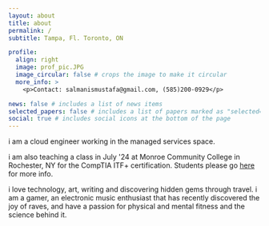 ```yaml
---
layout: about
title: about
permalink: /
subtitle: Tampa, Fl. Toronto, ON

profile:
  align: right
  image: prof_pic.JPG
  image_circular: false # crops the image to make it circular
  more_info: >
    <p>Contact: salmanismustafa@gmail.com, (585)200-0929</p>

news: false # includes a list of news items
selected_papers: false # includes a list of papers marked as "selected={true}"
social: true # includes social icons at the bottom of the page
---
```

i am a cloud engineer working in the managed services space. 

i am also teaching a class in July '24 at Monroe Community College in Rochester, NY for the CompTIA ITF+ certification. Students please go [here]() for more info. 

i love technology, art, writing and discovering hidden gems through travel. i am a gamer, an electronic music enthusiast that has recently discovered the joy of raves, and have a passion for physical and mental fitness and the science behind it.
